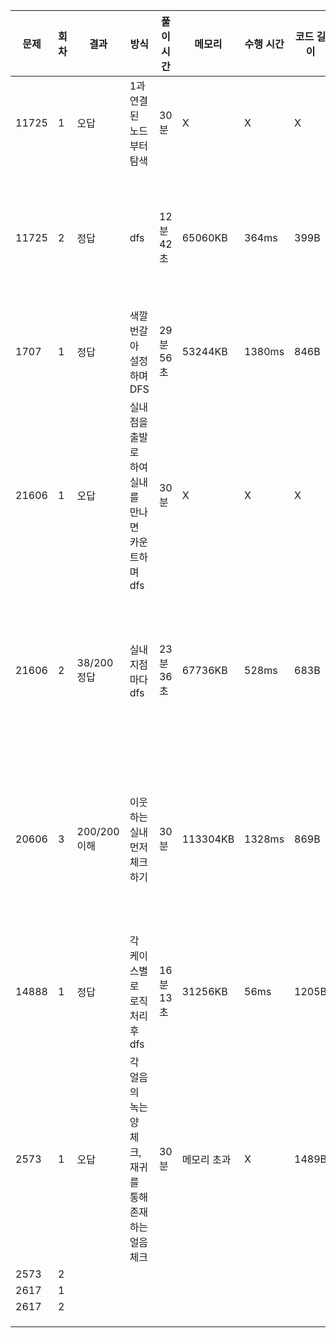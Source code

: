 | 문제  | 회차 | 결과         | 방식                                                   | 풀이 시간 | 메모리      | 수행 시간 | 코드 길이 | 코멘트                       |
| ----- | ---- | ------------ | ------------------------------------------------------ | --------- | ----------- | --------- | --------- | ---------------------------- |
| 11725 | 1    | 오답         | 1과 연결된 노드부터 탐색                               | 30분      | X           | X         | X         | 어렵당                       |
| 11725 | 2    | 정답         | dfs                                                    | 12분 42초 | 65060KB     | 364ms     | 399B      | dfs란걸 알고나니 쉽네        |
| 1707  | 1    | 정답         | 색깔 번갈아 설정하며 DFS                               | 29분 56초 | 53244KB     | 1380ms    | 846B      | 와 풀엇                      |
| 21606 | 1    | 오답         | 실내점을 출발로 하여 실내를 만나면 카운트하며 dfs      | 30분      | X           | X         | X         | cnt가 작동이 안된다.         |
| 21606 | 2    | 38/200 정답  | 실내 지점마다 dfs                                      | 23분 36초 | 67736KB     | 528ms     | 683B      | 시간복잡도는 최악이군        |
| 20606 | 3    | 200/200 이해 | 이웃하는 실내 먼저 체크하기                            | 30분      | 113304KB    | 1328ms    | 869B      | 뺼수 있는건 미리 뺴는게 좋다 |
| 14888 | 1    | 정답         | 각 케이스별로 로직 처리 후 dfs                         | 16분 13초 | 31256KB     | 56ms      | 1205B     | 굿                           |
| 2573  | 1    | 오답         | 각 얼음의 녹는 양 체크, 재귀를 통해 존재하는 얼음 체크 | 30분      | 메모리 초과 | X         | 1489B     | 너무 복잡한 코               |
| 2573  | 2    |              |                                                        |           |             |           |           |                              |
| 2617  | 1    |              |                                                        |           |             |           |           |                              |
| 2617  | 2    |              |                                                        |           |             |           |           |                              |
|       |      |              |                                                        |           |             |           |           |                              |
|       |      |              |                                                        |           |             |           |           |                              |
|       |      |              |                                                        |           |             |           |           |                              |

